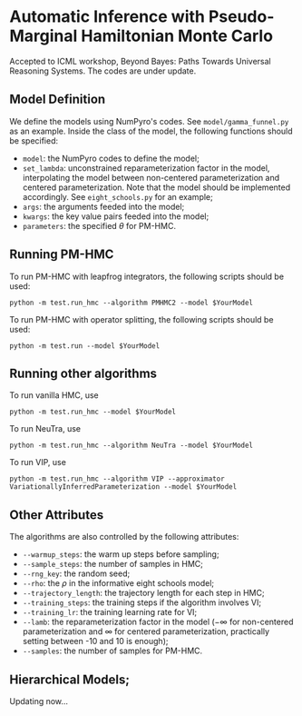 # Automatic Inference with Pseudo-Marginal Hamiltonian Monte Carlo

Accepted to ICML workshop, Beyond Bayes: Paths Towards Universal Reasoning Systems. The codes are under update. 

## Model Definition

We define the models using NumPyro's codes. See `model/gamma_funnel.py` as an example. Inside the class of the model, the following functions should be specified:

* `model`: the NumPyro codes to define the model;
* `set_lambda`: unconstrained reparameterization factor in the model, interpolating the model between non-centered parameterization and centered parameterization. Note that the model should be implemented accordingly. See `eight_schools.py` for an example;
* `args`: the arguments feeded into the model;
* `kwargs`: the key value pairs feeded into the model;
* `parameters`: the specified $\theta$ for PM-HMC.

## Running PM-HMC

To run PM-HMC with leapfrog integrators, the following scripts should be used:

``
python -m test.run_hmc --algorithm PMHMC2 --model $YourModel
``

To run PM-HMC with operator splitting, the following scripts should be used:

``
python -m test.run --model $YourModel
``

## Running other algorithms

To run vanilla HMC, use 

``
python -m test.run_hmc --model $YourModel
``

To run NeuTra, use

``
python -m test.run_hmc --algorithm NeuTra --model $YourModel
``

To run VIP, use

``
python -m test.run_hmc --algorithm VIP --approximator VariationallyInferredParameterization --model $YourModel
``

## Other Attributes

The algorithms are also controlled by the following attributes:

* `--warmup_steps`: the warm up steps before sampling;
* `--sample_steps`: the number of samples in HMC;
* `--rng_key`: the random seed;
* `--rho`: the $\rho$ in the informative eight schools model;
* `--trajectory_length`: the trajectory length for each step in HMC;
* `--training_steps`: the training steps if the algorithm involves VI;
* `--training_lr`: the training learning rate for VI;
* `--lamb`: the reparameterization factor in the model ($-\infty$ for non-centered parameterization and $\infty$ for centered parameterization, practically setting between -10 and 10 is enough);
* `--samples`: the number of samples for PM-HMC.

## Hierarchical Models;

Updating now...